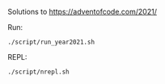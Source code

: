 Solutions to https://adventofcode.com/2021/

Run:

```
./script/run_year2021.sh
```

REPL:

```
./script/nrepl.sh
```